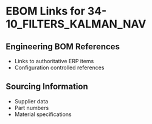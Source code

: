 # EBOM Links for 34-10_FILTERS_KALMAN_NAV

## Engineering BOM References
- Links to authoritative ERP items
- Configuration controlled references

## Sourcing Information
- Supplier data
- Part numbers
- Material specifications
